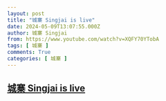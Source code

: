 ```yaml
---
layout: post
title: "城寨 Singjai is live"
date: 2024-05-09T13:07:55.000Z
author: 城寨 Singjai
from: https://www.youtube.com/watch?v=XQFY70YTobA
tags: [ 城寨 ]
comments: True
categories: [ 城寨 ]
---
```

<!--1715260075000-->
[城寨 Singjai is live](https://www.youtube.com/watch?v=XQFY70YTobA)
------

<div>

</div>
